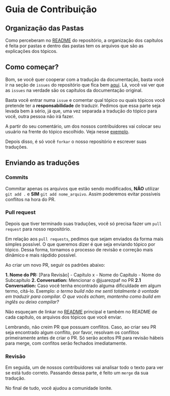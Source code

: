 # Guia de Contribuição

## Organização das Pastas
Como perceberam no [README](https://github.com/IonicBrazil/ionic2-docs) do repositório, a organização dos capítulos é feita por pastas e dentro das pastas tem os arquivos que são as explicações dos tópicos.

## Como começar?
Bom, se você quer cooperar com a tradução da documentação, basta você ir na seção de `issues` do repositório que fica bem [aqui](https://github.com/IonicBrazil/ionic2-docs/issues). Lá, você vai ver que as `issues` na verdade são os capítulos da documentação original.

Basta você entrar numa `issue` e comentar qual tópico ou quais tópicos você pretende ter a **responsabilidade** de traduzir.
Pedimos que essa parte seja levada bem à sério, já que, uma vez separada a tradução do tópico para você, outra pessoa não irá fazer.

A partir do seu comentário, um dos nossos contribuidores vai colocar seu usuário na frente do tópico escolhido.
Veja nesse [exemplo](https://github.com/IonicBrazil/ionic2-docs/issues/8).

Depois disso, é só você `forkar` o nosso repositório e escrever suas traduções.

## Enviando as traduções

### Commits  
Commitar apenas os arquivos que estão sendo modificados, **NÃO** utilizar `git add .` e **SIM** `git add nome_arquivo`. Assim poderemos evitar possíveis conflitos na hora do PR.


### Pull request
Depois que tiver terminado suas traduções, você só precisa fazer um `pull request` para nosso repositório.  

Em relação aos `pull requests`, pedimos que sejam enviados da forma mais simples possível. O que queremos dizer é que seja enviando tópico por tópico. Dessa forma, tornamos o processo de revisão e correção mais dinâmico e mais rápdido possível.  

Ao criar um novo PR, seguir os padrões abaixo:  

**1. Nome do PR:** [Para Revisão] - Capítulo x - Nome do Capítulo - Nome do Subcapítulo
**2. Conversation:** Mencionar o @juarezpaf no PR
**2.1 Conversation:** Caso você tenha encontrado alguma dificuldade em algum termo, citá-lo. Exemplo: *o termo build não me senti totalmente à vontade em traduzir para compilar. O que vocês acham, mantenho como build em inglês ou deixo compilar?*  

Não esqueçam de linkar no [README](https://github.com/IonicBrazil/ionic2-docs/blob/master/README.md) principal e também no README de cada capítulo, os arquivos dos tópicos que você enviar.  

Lembrando, não creim PR que possuam conflitos. Caso, ao criar seu PR seja encontrado algum conflito, por favor, resolvam os conflitos primeiramente antes de criar o PR. Só serão aceitos PR para revisão hábeis para merge, com confitos serão fechados imediatamente.  

### Revisão
Em seguida, um de nossos contribuidores vai analisar todo o texto para ver se está tudo correto. Passando dessa parte, é feito um `merge` da sua tradução.

No final de tudo, você ajudou a comunidade Ionite.
